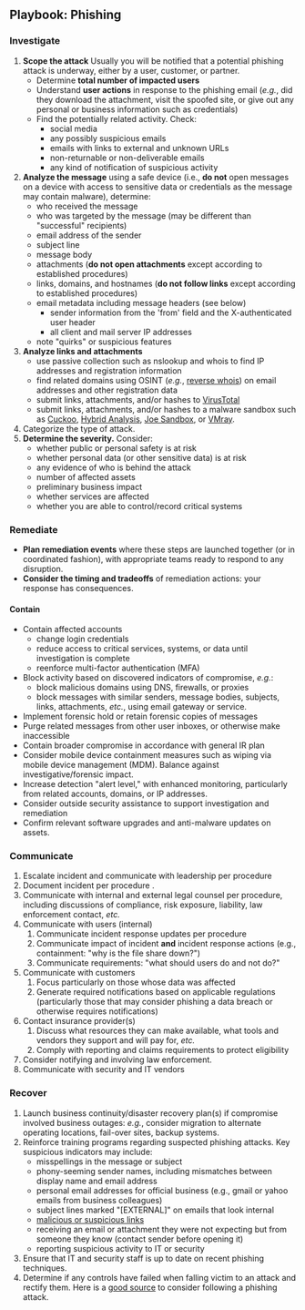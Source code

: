 ## Playbook: Phishing


### Investigate


1. **Scope the attack** Usually you will be notified that a potential phishing attack is underway, either by a user, customer, or partner.
    * Determine **total number of impacted users**
    * Understand **user actions** in response to the phishing email (_e.g._, did they download the attachment, visit the spoofed site, or give out any personal or business information such as credentials)
    * Find the potentially related activity. Check:
        * social media
        * any possibly suspicious emails
        * emails with links to external and unknown URLs
        * non-returnable or non-deliverable emails
        * any kind of notification of suspicious activity
2. **Analyze the message** using a safe device (i.e., **do not** open messages on a device with access to sensitive data or credentials as the message may contain malware), determine: 
    * who received the message
    * who was targeted by the message (may be different than "successful" recipients)
    * email address of the sender
    * subject line
    * message body
    * attachments (**do not open attachments** except according to established procedures)
    * links, domains, and hostnames (**do not follow links** except according to established procedures)
    * email metadata including message headers (see below)
        * sender information from the 'from' field and the X-authenticated user header
        * all client and mail server IP addresses
    * note "quirks" or suspicious features
3. **Analyze links and attachments** 
    * use passive collection such as nslookup and whois to find IP addresses and registration information
    * find related domains using OSINT (_e.g._, [reverse whois](https://www.whoxy.com/reverse-whois/)) on email addresses and other registration data
    * submit links, attachments, and/or hashes to [VirusTotal](https://www.virustotal.com/gui/)
    * submit links, attachments, and/or hashes to a malware sandbox such as [Cuckoo](https://cuckoosandbox.org/), [Hybrid Analysis](https://www.hybrid-analysis.com/), [Joe Sandbox](https://www.joesecurity.org/), or [VMray](https://www.vmray.com/).
4. Categorize the type of attack. 
5. **Determine the severity.** Consider:
    * whether public or personal safety is at risk
    * whether personal data (or other sensitive data) is at risk
    * any evidence of who is behind the attack
    * number of affected assets
    * preliminary business impact
    * whether services are affected
    * whether you are able to control/record critical systems


### Remediate

* **Plan remediation events** where these steps are launched together (or in coordinated fashion), with appropriate teams ready to respond to any disruption.
* **Consider the timing and tradeoffs** of remediation actions: your response has consequences.

#### Contain


* Contain affected accounts
    * change login credentials
    * reduce access to critical services, systems, or data until investigation is complete
    * reenforce multi-factor authentication (MFA)
* Block activity based on discovered indicators of compromise, _e.g._:
    * block malicious domains using DNS, firewalls, or proxies
    * block messages with similar senders, message bodies, subjects, links, attachments, _etc._, using email gateway or service.
* Implement forensic hold or retain forensic copies of messages
* Purge related messages from other user inboxes, or otherwise make inaccessible
* Contain broader compromise in accordance with general IR plan
* Consider mobile device containment measures such as wiping via mobile device management (MDM).  Balance against investigative/forensic impact.
* Increase detection "alert level," with enhanced monitoring, particularly from related accounts, domains, or IP addresses.
* Consider outside security assistance to support investigation and remediation
* Confirm relevant software upgrades and anti-malware updates on assets.



### Communicate


1. Escalate incident and communicate with leadership per procedure
2. Document incident per procedure .
3. Communicate with internal and external legal counsel per procedure, including discussions of compliance, risk exposure, liability, law enforcement contact, _etc._
4. Communicate with users (internal)
    1. Communicate incident response updates per procedure
    1. Communicate impact of incident **and** incident response actions (e.g., containment: "why is the file share down?")
    1. Communicate requirements: "what should users do and not do?"  
5. Communicate with customers
    1. Focus particularly on those whose data was affected
    1. Generate required notifications based on applicable regulations (particularly those that may consider phishing a data breach or otherwise requires notifications) 
6. Contact insurance provider(s)
    1. Discuss what resources they can make available, what tools and vendors they support and will pay for, _etc._
    1. Comply with reporting and claims requirements to protect eligibility
7. Consider notifying and involving law enforcement.
8. Communicate with security and IT vendors 
   

### Recover

1. Launch business continuity/disaster recovery plan(s) if compromise involved business outages: _e.g._, consider migration to alternate operating locations, fail-over sites, backup systems.
2. Reinforce training programs regarding suspected phishing attacks. Key suspicious indicators may include: 
    * misspellings in the message or subject
    * phony-seeming sender names, including mismatches between display name and email address
    * personal email addresses for official business (e.g., gmail or yahoo emails from business colleagues)
    * subject lines marked "[EXTERNAL]" on emails that look internal
    * [malicious or suspicious links](https://www.pcworld.com/article/248963/how-to-tell-if-a-link-is-safe-without-clicking-on-it.html)
    * receiving an email or attachment they were not expecting but from someone they know (contact sender before opening it)
    * reporting suspicious activity to IT or security
3. Ensure that IT and security staff is up to date on recent phishing techniques.
4. Determine if any controls have failed when falling victim to an attack and rectify them. Here is a [good source](https://www.proofpoint.com/us/security-awareness/post/14-things-do-after-phishing-attack) to consider following a phishing attack.



